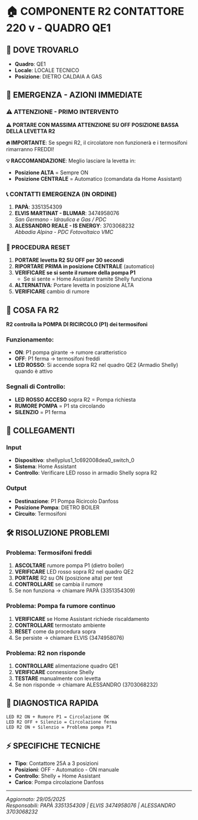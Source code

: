 # 🏠 COMPONENTE R2 CONTATTORE 220 v - QUADRO QE1

## 📍 DOVE TROVARLO
- **Quadro**: QE1
- **Locale**: LOCALE TECNICO  
- **Posizione**: DIETRO CALDAIA A GAS

## 🚨 EMERGENZA - AZIONI IMMEDIATE

### ⚠️ ATTENZIONE - PRIMO INTERVENTO
**⚠️ PORTARE CON MASSIMA ATTENZIONE SU OFF POSIZIONE BASSA DELLA LEVETTA R2**

**🔥 IMPORTANTE**: Se spegni R2, il circolatore non funzionerà e i termosifoni rimarranno FREDDI!

**💡 RACCOMANDAZIONE**: Meglio lasciare la levetta in:
- **Posizione ALTA** = Sempre ON
- **Posizione CENTRALE** = Automatico (comandata da Home Assistant)

### 📞 CONTATTI EMERGENZA (IN ORDINE)
1. **PAPÀ**: 3351354309
2. **ELVIS MARTINAT - BLUMAR**: 3474958076  
   *San Germano - Idraulica e Gas / PDC*
3. **ALESSANDRO REALE - IS ENERGY**: 3703068232  
   *Abbadia Alpina - PDC Fotovoltaico VMC*

### 🔄 PROCEDURA RESET
1. **PORTARE levetta R2 SU OFF per 30 secondi**
2. **RIPORTARE PRIMA in posizione CENTRALE** (automatico)
3. **VERIFICARE se si sente il rumore della pompa P1**
   - Se si sente = Home Assistant tramite Shelly funziona
4. **ALTERNATIVA**: Portare levetta in posizione ALTA
5. **VERIFICARE** cambio di rumore

## 🔴 COSA FA R2
**R2 controlla la POMPA DI RICIRCOLO (P1) dei termosifoni**

### Funzionamento:
- **ON**: P1 pompa girante → rumore caratteristico
- **OFF**: P1 ferma → termosifoni freddi
- **LED ROSSO**: Si accende sopra R2 nel quadro QE2 (Armadio Shelly) quando è attivo

### Segnali di Controllo:
- **LED ROSSO ACCESO** sopra R2 = Pompa richiesta
- **RUMORE POMPA** = P1 sta circolando
- **SILENZIO** = P1 ferma

## 🔌 COLLEGAMENTI
### Input
- **Dispositivo**: shellyplus1_1c692008dea0_switch_0
- **Sistema**: Home Assistant
- **Controllo**: Verificare LED rosso in armadio Shelly sopra R2

### Output  
- **Destinazione**: P1 Pompa Ricircolo Danfoss
- **Posizione Pompa**: DIETRO BOILER
- **Circuito**: Termosifoni

## 🛠️ RISOLUZIONE PROBLEMI

### Problema: Termosifoni freddi
1. **ASCOLTARE** rumore pompa P1 (dietro boiler)
2. **VERIFICARE** LED rosso sopra R2 nel quadro QE2
3. **PORTARE** R2 su ON (posizione alta) per test
4. **CONTROLLARE** se cambia il rumore
5. Se non funziona → chiamare PAPÀ (3351354309)

### Problema: Pompa fa rumore continuo
1. **VERIFICARE** se Home Assistant richiede riscaldamento
2. **CONTROLLARE** termostato ambiente
3. **RESET** come da procedura sopra
4. Se persiste → chiamare ELVIS (3474958076)

### Problema: R2 non risponde
1. **CONTROLLARE** alimentazione quadro QE1
2. **VERIFICARE** connessione Shelly
3. **TESTARE** manualmente con levetta
4. Se non risponde → chiamare ALESSANDRO (3703068232)

## 🎯 DIAGNOSTICA RAPIDA
```
LED R2 ON + Rumore P1 = Circolazione OK
LED R2 OFF + Silenzio = Circolazione ferma
LED R2 ON + Silenzio = Problema pompa P1
```

## ⚡ SPECIFICHE TECNICHE
- **Tipo**: Contattore 25A a 3 posizioni
- **Posizioni**: OFF - Automatico - ON manuale  
- **Controllo**: Shelly + Home Assistant
- **Carico**: Pompa circolazione Danfoss

---
*Aggiornato: 29/05/2025*  
*Responsabili: PAPÀ 3351354309 | ELVIS 3474958076 | ALESSANDRO 3703068232*
